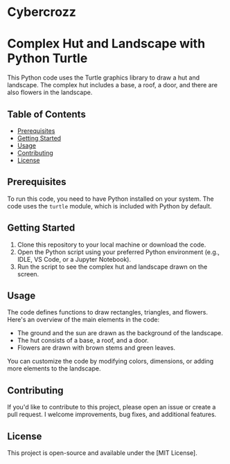 # Cybercrozz
# Complex Hut and Landscape with Python Turtle

This Python code uses the Turtle graphics library to draw a hut and landscape. The complex hut includes a base, a roof, a door, and there are also flowers in the landscape.

## Table of Contents

- [Prerequisites](#prerequisites)
- [Getting Started](#getting-started)
- [Usage](#usage)
- [Contributing](#contributing)
- [License](#license)

## Prerequisites

To run this code, you need to have Python installed on your system. The code uses the `turtle` module, which is included with Python by default.

## Getting Started

1. Clone this repository to your local machine or download the code.
2. Open the Python script using your preferred Python environment (e.g., IDLE, VS Code, or a Jupyter Notebook).
3. Run the script to see the complex hut and landscape drawn on the screen.

## Usage

The code defines functions to draw rectangles, triangles, and flowers. Here's an overview of the main elements in the code:

- The ground and the sun are drawn as the background of the landscape.
- The hut consists of a base, a roof, and a door.
- Flowers are drawn with brown stems and green leaves.

You can customize the code by modifying colors, dimensions, or adding more elements to the landscape.

## Contributing

If you'd like to contribute to this project, please open an issue or create a pull request. I welcome improvements, bug fixes, and additional features.

## License

This project is open-source and available under the [MIT License].
